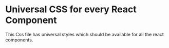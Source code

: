 # Universal CSS for every React Component

This Css file has universal styles which should be available for all the react components.